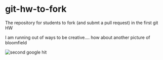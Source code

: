 git-hw-to-fork
==============

The repository for students to fork (and submt a pull request) in the first git HW


I am running out of ways to be creative.... how about another picture of bloomfield

![second google hit](http://www.cs.virginia.edu/~asb/images/me.jpg)
